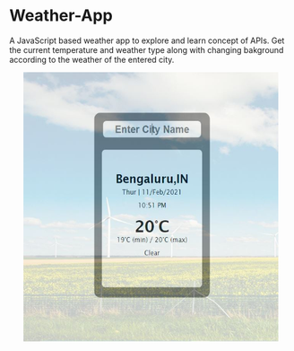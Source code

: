 # Weather-App
A JavaScript based weather app to explore and learn concept of APIs. Get the current temperature and weather type along with changing bakground according to the weather of the entered city.

<p align="center">
  <img width="455" height="480" src="https://raw.githubusercontent.com/MaitriDA/Weather-App/master/images/Weather%201.JPG">
</p>
